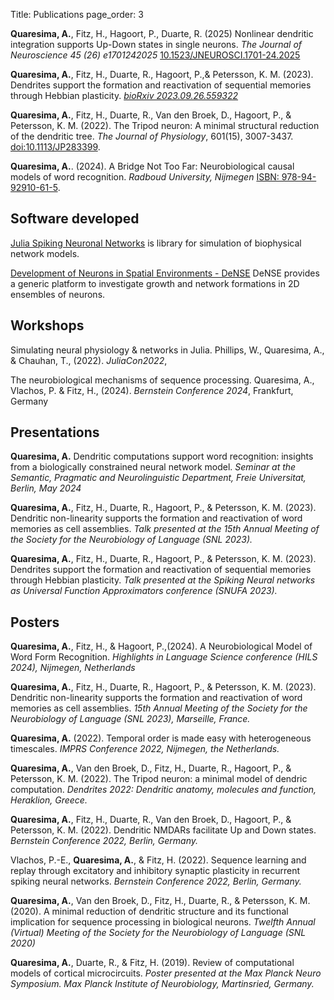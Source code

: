 Title: Publications 
page_order: 3

**Quaresima, A.**, Fitz, H., Hagoort, P., Duarte, R. (2025)
Nonlinear dendritic integration supports Up-Down states in single neurons. _The Journal of Neuroscience  45 (26) e1701242025_ [10.1523/JNEUROSCI.1701-24.2025](https://www.jneurosci.org/content/45/26/e1701242025)

**Quaresima, A.**, Fitz, H., Duarte, R., Hagoort, P.,& Petersson, K. M. (2023). 
Dendrites support the formation and reactivation of sequential memories through Hebbian plasticity. [_bioRxiv 2023.09.26.559322_](https://doi.org/10.1101/2023.09.26.559322)

**Quaresima, A.**, Fitz, H., Duarte, R., Van den Broek, D., Hagoort, P.,
& Petersson, K. M. (2022). The Tripod neuron: A minimal structural
reduction of the dendritic tree. _The Journal of Physiology_, 601(15),
3007-3437. [doi:10.1113/JP283399](https://doi.org/doi:10.1113/JP283399).


**Quaresima, A.**. (2024). A Bridge Not Too Far: Neurobiological causal models of word recognition. _Radboud University, Nijmegen_ [ISBN: 978-94-92910-61-5](https://repository.ubn.ru.nl/handle/2066/307904). 

## Software developed

[Julia Spiking Neuronal Networks](https://github.com/JuliaSNN/SpikingNeuralNetworks.jl) is library for simulation of biophysical network models.

[Development of Neurons in Spatial Environments - DeNSE](https://github.com/SENeC-Initiative/DeNSE) DeNSE provides a generic platform to investigate growth and network formations in 2D ensembles of neurons. 


## Workshops

Simulating neural physiology & networks in Julia. 
Phillips, W., Quaresima, A., & Chauhan, T., (2022). _JuliaCon2022_, 

The neurobiological mechanisms of sequence processing.
Quaresima, A., Vlachos, P. & Fitz, H., (2024). _Bernstein Conference 2024_, Frankfurt, Germany


## Presentations

**Quaresima, A.**
Dendritic computations support word recognition: insights from a biologically constrained neural network model.
_Seminar at the Semantic, Pragmatic and Neurolinguistic Department, Freie Universitat, Berlin, May 2024_

**Quaresima, A.**, Fitz, H., Duarte, R., Hagoort, P., & Petersson, K. M.
(2023). Dendritic non-linearity supports the formation and reactivation
of word memories as cell assemblies. _Talk presented at the 15th Annual Meeting of the Society for the Neurobiology of Language (SNL 2023)._

**Quaresima, A.**, Fitz, H., Duarte, R., Hagoort, P., & Petersson, K. M.
(2023). Dendrites support the formation and reactivation of sequential
memories through Hebbian plasticity. _Talk presented at the Spiking Neural networks as Universal Function Approximators conference (SNUFA 2023)._

## Posters
**Quaresima, A.**, Fitz, H., & Hagoort, P.,(2024). A Neurobiological Model of Word Form Recognition. _Highlights in Language Science conference (HILS 2024), Nijmegen, Netherlands_

**Quaresima, A.**, Fitz, H., Duarte, R., Hagoort, P., & Petersson, K. M.
(2023). Dendritic non-linearity supports the formation and reactivation
of word memories as cell assemblies. _15th Annual Meeting of the Society for the Neurobiology of Language (SNL 2023), Marseille, France._

**Quaresima, A.** (2022). Temporal order is made easy with heterogeneous
timescales. _IMPRS Conference 2022, Nijmegen, the Netherlands._

**Quaresima, A.**, Van den Broek, D., Fitz, H., Duarte, R., Hagoort, P.,
& Petersson, K. M. (2022). The Tripod neuron: a minimal model of dendric
computation. _Dendrites 2022: Dendritic anatomy, molecules and function, Heraklion, Greece._

**Quaresima, A.**, Fitz, H., Duarte, R., Van den Broek, D., Hagoort, P.,
& Petersson, K. M. (2022). Dendritic NMDARs facilitate Up and Down
states. _Bernstein Conference 2022, Berlin, Germany._

Vlachos, P.-E., **Quaresima, A.**, & Fitz, H. (2022). Sequence learning
and replay through excitatory and inhibitory synaptic plasticity in
recurrent spiking neural networks. _Bernstein Conference 2022, Berlin, Germany._

**Quaresima, A.**, Van den Broek, D., Fitz, H., Duarte, R., & Petersson,
K. M. (2020). A minimal reduction of dendritic structure and its
functional implication for sequence processing in biological neurons.
_Twelfth Annual (Virtual) Meeting of the Society for the Neurobiology of Language (SNL 2020)_

**Quaresima, A.**, Duarte, R., & Fitz, H. (2019). Review of
computational models of cortical microcircuits. *Poster presented at the
Max Planck Neuro Symposium. Max Planck Institute of Neurobiology,
Martinsried, Germany.*
